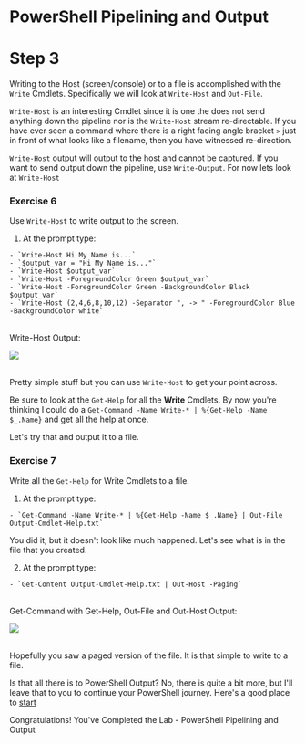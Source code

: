 # PowerShell Pipelining and Output

# Step 3

Writing to the Host (screen/console) or to a file is accomplished with the `Write` Cmdlets. Specifically we will look at `Write-Host` and `Out-File`.

`Write-Host` is an interesting Cmdlet since it is one the does not send anything down the pipeline nor is the  `Write-Host` stream re-directable. If you have ever seen a command where there is a right facing angle bracket `>` just in front of what looks like a filename, then you have witnessed re-direction.

`Write-Host` output will output to the host and cannot be captured. If you want to send output down the pipeline, use `Write-Output`. For now lets look at `Write-Host`

### Exercise 6

Use `Write-Host` to write output to the screen.

  1. At the prompt type:

    - `Write-Host Hi My Name is...`
    - `$output_var = "Hi My Name is..."`
    - `Write-Host $output_var`
    - `Write-Host -ForegroundColor Green $output_var`
    - `Write-Host -ForegroundColor Green -BackgroundColor Black $output_var`
    - `Write-Host (2,4,6,8,10,12) -Separator ", -> " -ForegroundColor Blue -BackgroundColor white`

  </br>Write-Host Output:

  <!--![](assets/images/image-13.jpg)<br/><br/>-->

  ![](/posts/files/dne-dcip-introduction-to-powershell-pipelining-and-output-v01/assets/images/image-13.jpg)<br/><br/>

  Pretty simple stuff but you can use `Write-Host` to get your point across.

  Be sure to look at the `Get-Help` for all the **Write** Cmdlets. By now you're thinking I could do a `Get-Command -Name Write-* | %{Get-Help -Name $_.Name}` and get all the help at once.

  Let's try that and output it to a file.

### Exercise 7

Write all the `Get-Help` for Write Cmdlets to a file.

  1. At the prompt type:

    - `Get-Command -Name Write-* | %{Get-Help -Name $_.Name} | Out-File Output-Cmdlet-Help.txt`

  You did it, but it doesn't look like much happened. Let's see what is in the file that you created.

  2. At the prompt type:

    - `Get-Content Output-Cmdlet-Help.txt | Out-Host -Paging`

  </br>Get-Command with Get-Help, Out-File and Out-Host Output:

  <!--![](assets/images/image-14.jpg)<br/><br/>-->

  ![](/posts/files/dne-dcip-introduction-to-powershell-pipelining-and-output-v01/assets/images/image-14.jpg)<br/><br/>

  Hopefully you saw a paged version of the file. It is that simple to write to a file.

  Is that all there is to PowerShell Output? No, there is quite a bit more, but I'll leave that to you to continue your PowerShell journey. Here's a good place to [start](https://msdn.microsoft.com/en-us/powershell/)

Congratulations! You've Completed the Lab - PowerShell Pipelining and Output
